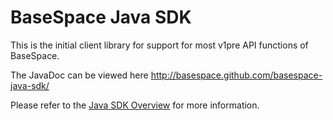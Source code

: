 # BaseSpace Java SDK

This is the initial client library for support for most v1pre API functions of BaseSpace.

The JavaDoc can be viewed here http://basespace.github.com/basespace-java-sdk/


Please refer to the [Java SDK Overview](https://developer.basespace.illumina.com/docs/content/documentation/sdk-samples/java-sdk-overview) for more information.

